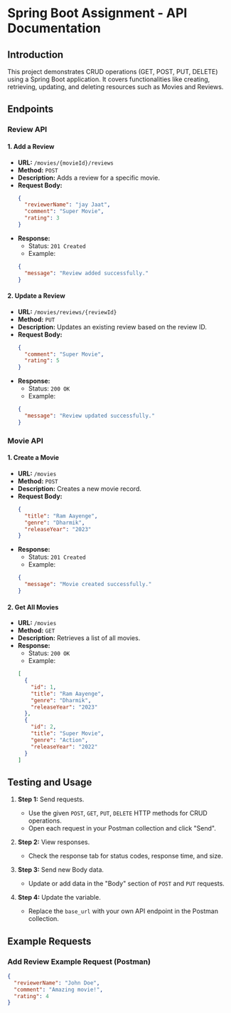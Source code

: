 # Spring Boot Assignment - API Documentation

## Introduction

This project demonstrates CRUD operations (GET, POST, PUT, DELETE) using a Spring Boot application. It covers functionalities like creating, retrieving, updating, and deleting resources such as Movies and Reviews.

## Endpoints

### Review API

#### 1. Add a Review
- **URL:** `/movies/{movieId}/reviews`
- **Method:** `POST`
- **Description:** Adds a review for a specific movie.
- **Request Body:**
    ```json
    {
      "reviewerName": "jay Jaat",
      "comment": "Super Movie",
      "rating": 3
    }
    ```
- **Response:**
    - Status: `201 Created`
    - Example:
    ```json
    {
      "message": "Review added successfully."
    }
    ```

#### 2. Update a Review
- **URL:** `/movies/reviews/{reviewId}`
- **Method:** `PUT`
- **Description:** Updates an existing review based on the review ID.
- **Request Body:**
    ```json
    {
      "comment": "Super Movie",
      "rating": 5
    }
    ```
- **Response:**
    - Status: `200 OK`
    - Example:
    ```json
    {
      "message": "Review updated successfully."
    }
    ```

### Movie API

#### 1. Create a Movie
- **URL:** `/movies`
- **Method:** `POST`
- **Description:** Creates a new movie record.
- **Request Body:**
    ```json
    {
      "title": "Ram Aayenge",
      "genre": "Dharmik",
      "releaseYear": "2023"
    }
    ```
- **Response:**
    - Status: `201 Created`
    - Example:
    ```json
    {
      "message": "Movie created successfully."
    }
    ```

#### 2. Get All Movies
- **URL:** `/movies`
- **Method:** `GET`
- **Description:** Retrieves a list of all movies.
- **Response:**
    - Status: `200 OK`
    - Example:
    ```json
    [
      {
        "id": 1,
        "title": "Ram Aayenge",
        "genre": "Dharmik",
        "releaseYear": "2023"
      },
      {
        "id": 2,
        "title": "Super Movie",
        "genre": "Action",
        "releaseYear": "2022"
      }
    ]
    ```

## Testing and Usage

1. **Step 1:** Send requests.
   - Use the given `POST`, `GET`, `PUT`, `DELETE` HTTP methods for CRUD operations.
   - Open each request in your Postman collection and click "Send".

2. **Step 2:** View responses.
   - Check the response tab for status codes, response time, and size.

3. **Step 3:** Send new Body data.
   - Update or add data in the "Body" section of `POST` and `PUT` requests.

4. **Step 4:** Update the variable.
   - Replace the `base_url` with your own API endpoint in the Postman collection.

## Example Requests

### Add Review Example Request (Postman)

```json
{
  "reviewerName": "John Doe",
  "comment": "Amazing movie!",
  "rating": 4
}
